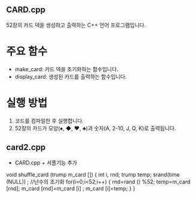 ## CARD.cpp
52장의 카드 덱을 생성하고 출력하는 C++ 언어 프로그램입니다.

# 주요 함수
- make_card: 카드 덱을 초기화하는 함수입니다.
- display_card: 생성된 카드를 출력하는 함수입니다.

# 실행 방법
1. 코드를 컴파일한 후 실행합니다.
2. 52장의 카드가 모양(♠, ◆, ♥, ♣)과 숫자(A, 2-10, J, Q, K)로 출력됩니다.

## card2.cpp

- CARD.cpp + 셔플기능 추가

void shuffle_card (trump m_card [])
{
	int i, rnd;
	trump temp;
	srand(time (NULL)) ; //난수의 초기화
	for(i=0;i<52;i++)
	{
		rnd=rand () %52;
		temp=m_card [rnd];
		m_card [rnd]=m_card [i] ;
		m_card [i]=temp;
	}
}


